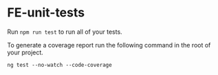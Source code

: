 # FE-unit-tests

Run `npm run test` to run all of your tests.

To generate a coverage report run the following command in the root of your project.

`ng test --no-watch --code-coverage`
